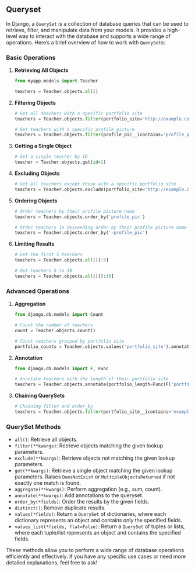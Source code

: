 


## Queryset
In Django, a `QuerySet` is a collection of database queries that can be used to retrieve, filter, and manipulate data from your models. It provides a high-level way to interact with the database and supports a wide range of operations. Here’s a brief overview of how to work with `QuerySet`s:

### Basic Operations

1. **Retrieving All Objects**
   ```python
   from myapp.models import Teacher

   teachers = Teacher.objects.all()
   ```

2. **Filtering Objects**
   ```python
   # Get all teachers with a specific portfolio site
   teachers = Teacher.objects.filter(portfolio_site='http://example.com')

   # Get teachers with a specific profile picture
   teachers = Teacher.objects.filter(profile_pic__icontains='profile_pic.jpg')
   ```

3. **Getting a Single Object**
   ```python
   # Get a single teacher by ID
   teacher = Teacher.objects.get(id=1)
   ```

4. **Excluding Objects**
   ```python
   # Get all teachers except those with a specific portfolio site
   teachers = Teacher.objects.exclude(portfolio_site='http://example.com')
   ```

5. **Ordering Objects**
   ```python
   # Order teachers by their profile picture name
   teachers = Teacher.objects.order_by('profile_pic')

   # Order teachers in descending order by their profile picture name
   teachers = Teacher.objects.order_by('-profile_pic')
   ```

6. **Limiting Results**
   ```python
   # Get the first 5 teachers
   teachers = Teacher.objects.all()[:5]

   # Get teachers 5 to 10
   teachers = Teacher.objects.all()[5:10]
   ```

### Advanced Operations

1. **Aggregation**
   ```python
   from django.db.models import Count

   # Count the number of teachers
   count = Teacher.objects.count()

   # Count teachers grouped by portfolio site
   portfolio_counts = Teacher.objects.values('portfolio_site').annotate(count=Count('id'))
   ```

2. **Annotation**
   ```python
   from django.db.models import F, Func

   # Annotate teachers with the length of their portfolio site
   teachers = Teacher.objects.annotate(portfolio_length=Func(F('portfolio_site'), function='LENGTH'))
   ```

3. **Chaining QuerySets**
   ```python
   # Chaining filter and order_by
   teachers = Teacher.objects.filter(portfolio_site__icontains='example').order_by('profile_pic')
   ```

### QuerySet Methods

- `all()`: Retrieve all objects.
- `filter(**kwargs)`: Retrieve objects matching the given lookup parameters.
- `exclude(**kwargs)`: Retrieve objects not matching the given lookup parameters.
- `get(**kwargs)`: Retrieve a single object matching the given lookup parameters. Raises `DoesNotExist` or `MultipleObjectsReturned` if not exactly one match is found.
- `aggregate(**kwargs)`: Perform aggregation (e.g., sum, count).
- `annotate(**kwargs)`: Add annotations to the queryset.
- `order_by(*fields)`: Order the results by the given fields.
- `distinct()`: Remove duplicate results.
- `values(*fields)`: Return a `QuerySet` of dictionaries, where each dictionary represents an object and contains only the specified fields.
- `values_list(*fields, flat=False)`: Return a `QuerySet` of tuples or lists, where each tuple/list represents an object and contains the specified fields.

These methods allow you to perform a wide range of database operations efficiently and effectively. If you have any specific use cases or need more detailed explanations, feel free to ask!
